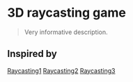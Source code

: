 # 3D raycasting game

> Very informative description.

## Inspired by

[Raycasting1](https://lodev.org/cgtutor/raycasting.html)
[Raycasting2](https://lodev.org/cgtutor/raycasting2.html)
[Raycasting3](https://lodev.org/cgtutor/raycasting3.html)
